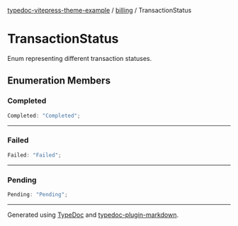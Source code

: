 [typedoc-vitepress-theme-example](../../index.md) / [billing](../index.md) / TransactionStatus

# TransactionStatus

Enum representing different transaction statuses.

## Enumeration Members

### Completed

```ts
Completed: "Completed";
```

***

### Failed

```ts
Failed: "Failed";
```

***

### Pending

```ts
Pending: "Pending";
```

***

Generated using [TypeDoc](https://typedoc.org) and [typedoc-plugin-markdown](https://typedoc-plugin-markdown.org).
